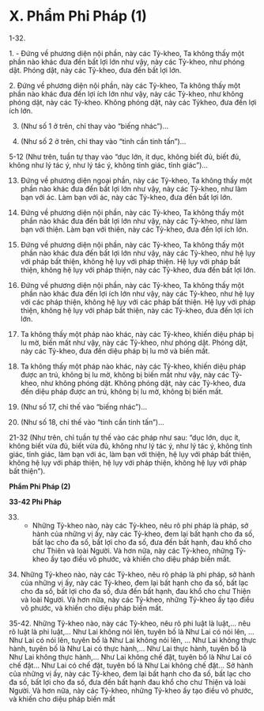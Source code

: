 # X. Phẩm Phi Pháp (1)

1-32.

<!--pg-->
1\. - Ðứng về phương diện nội phần, này các Tỷ-kheo, Ta không thấy một phần nào khác đưa đến bất lợi
lớn như vậy, này các Tỷ-kheo, như phóng dật. Phóng dật, này các Tỷ-kheo, đưa đến bất lợi lớn.

<!--pg-->
2\. Ðứng về phương diện nội phần, này các Tỷ-kheo, Ta không thấy một phần nào khác đưa đến lợi ích
lớn như vậy, này các Tỷ-kheo, như không phóng dật, này các Tỷ-kheo. Không phóng dật, này các Tỷkheo, đưa đến lợi ích lớn.

<!--pg-->
3. (Như số 1 ở trên, chỉ thay vào “biếng nhác”)...

4. (Như số 2 ở trên, chỉ thay vào “tinh cần tinh tấn”)...

<!--pg-->
5-12 (Như trên, tuần tự thay vào “dục lớn, ít dục, không biết đủ, biết đủ, không như lý tác ý, như lý tác
ý, không tỉnh giác, tỉnh giác”)...

<!--pg-->
13. Ðứng về phương diện ngoại phần, này các Tỷ-kheo, Ta không thấy một phần nào khác đưa đến bất
lợi lớn như vậy, này các Tỷ-kheo, như làm bạn với ác. Làm bạn với ác, này các Tỷ-kheo, đưa đến bất lợi
lớn.

14. Ðứng về phương diện nội phần, này các Tỷ-kheo, Ta không thấy một phần nào khác đưa đến bất lợi
lớn như vậy, này các Tỷ-kheo, như làm bạn với thiện. Làm bạn với thiện, này các Tỷ-kheo, đưa đến lợi
ích lớn.

15. Ðứng về phương diện nội phần, này các Tỷ-kheo, Ta không thấy một phần nào khác đưa đến bất lợi
lớn như vậy, này các Tỷ-kheo, như hệ lụy với pháp bất thiện, không hệ lụy với pháp thiện. Hệ lụy với
pháp bất thiện, không hệ lụy với pháp thiện, này các Tỷ-kheo, đưa đến bất lợi lớn.

16. Ðứng về phương diện nội phần, này các Tỷ-kheo, Ta không thấy một phần nào khác đưa đến lợi ích
lớn như vậy, này các Tỷ-kheo, như hệ lụy với các pháp thiện, không hệ lụy với các pháp bất thiện. Hệ
lụy với pháp thiện, không hệ lụy với pháp bất thiện, này các Tỷ-kheo, đưa đến lợi ích lớn.

17. Ta không thấy một pháp nào khác, này các Tỷ-kheo, khiến diệu pháp bị lu mờ, biến mất như vậy,
này các Tỷ-kheo, như phóng dật. Phóng dật, này các Tỷ-kheo, đưa đến diệu pháp bị lu mờ và biến mất.

18. Ta không thấy một pháp nào khác, này các Tỷ-kheo, khiến diệu pháp được an trú, không bị lu mờ,
không bị biến mất như vậy, này các Tỷ-kheo, như không phóng dật. Không phóng dật, này các Tỷ-kheo,
đưa đến diệu pháp được an trú, không bị lu mờ, không bị biến mất.

19. (Như số 17, chỉ thế vào “biếng nhác”)...

20. (Như số 18, chỉ thế vào “tinh cần tinh tấn”)...

21-32 (Như trên, chỉ tuần tự thế vào các pháp như sau: “dục lớn, dục ít, không biết vừa đủ, biết vừa đủ,
không như lý tác ý, như lý tác ý, không tỉnh giác, tỉnh giác, làm bạn với ác, làm bạn với thiện, hệ lụy với
pháp bất thiện, không hệ lụy với pháp thiện, hệ lụy với pháp thiện, không hệ lụy với pháp bất thiện”).

**Phẩm Phi Pháp (2)**

**33-42 Phi Pháp**

33. - Những Tỷ-kheo nào, này các Tỷ-kheo, nêu rõ phi pháp là pháp, sở hành của những vị ấy, này các
Tỷ-kheo, đem lại bất hạnh cho đa số, bất lạc cho đa số, bất lợi cho đa số, đưa đến bất hạnh, đau khổ cho
chư Thiên và loài Người. Và hơn nữa, này các Tỷ-kheo, những Tỷ-kheo ấy tạo điều vô phước, và khiến
cho diệu pháp biến mất.

34. Những Tỷ-kheo nào, này các Tỷ-kheo, nêu rõ pháp là phi pháp, sở hành của những vị ấy, này các
Tỷ-kheo, đem lại bất hạnh cho đa số, bất lạc cho đa số, bất lợi cho đa số, đưa đến bất hạnh, đau khổ cho
chư Thiện và loài Người. Và hơn nữa, này các Tỷ-kheo, những Tỷ-kheo ấy tạo điều vô phước, và khiến
cho diệu pháp biến mất.

35-42. Những Tỷ-kheo nào, này các Tỷ-kheo, nêu rõ phi luật là luật,... nêu rõ luật là phi luật,... Như Lai
không nói lên, tuyên bố là Như Lai có nói lên, ... Như Lai có nói lên, tuyên bố là Như Lai không nói lên,
... Như Lai không thực hành, tuyên bố là Như Lai có thực hành,... Như Lai thực hành, tuyên bố là Như
Lai không thực hành,... Như Lai không chế đặt, tuyên bố là Như Lai có chế đặt... Như Lai có chế đặt,
tuyên bố là Như Lai không chế đặt... Sở hành của những vị ấy, này các Tỷ-kheo, đem lại bất hạnh cho
đa số, bất lạc cho đa số, bất lợi cho đa số, đưa đến bất hạnh đau khổ cho chư Thiện và loài Người. Và
hơn nữa, này các Tỷ-kheo, những Tỷ-kheo ấy tạo điều vô phước, và khiến cho diệu pháp biến mất

